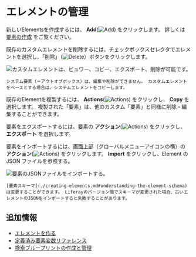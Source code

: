# エレメントの管理

新しいElementsを作成するには、 **Add**(![Add](../../../../../images/icon-add.png)) をクリックします。 詳しくは [要素の作成](./creating-elements.md) をご覧ください。

既存のカスタムエレメントを削除するには、チェックボックスセレクタでエレメントを選択し、「削除」（![Delete](../../../../../images/icon-trash.png)）ボタンをクリックします。

![カスタムエレメントは、ビュワー、コピー、エクスポート、削除が可能です。](./managing-elements/images/01.png)

```{note}
システム要素（＝アウトオブボックス）は、編集や削除ができません。 カスタムエレメントをベースとする場合は、システムエレメントをコピーします。
```

既存のElementを複製するには、 **Actions**(![Actions](../../../../../images/icon-actions.png)) をクリックし、 **Copy** を選択します。 複製された「要素」は、他のカスタム「要素」と同様に削除・編集することができます。

要素をエクスポートするには、要素の **アクション**(![Actions](../../../../../images/icon-actions.png)) をクリックし、 **エクスポート** を選択します。

要素をインポートするには、画面上部（グローバルメニューアイコンの横）の **アクション**(![Actions](../../../../../images/icon-actions.png)) をクリックします。 **Import** をクリックし、Element の JSON ファイルを参照する。

![要素のJSONファイルをインポートする。](./managing-elements/images/02.png)

```{warning}
[要素スキーマ](./creating-elements.md#understanding-the-element-schema) は変更することができます。 Liferayのバージョン間でスキーマが変更された場合、古いエレメントのJSONをインポートすると失敗することがあります。
```

## 追加情報

- [エレメントを作る](./creating-elements.md)
- [定義済み要素変数リファレンス](./predefined-element-variables-reference.md)
- [検索ブループリントの作成と管理](../creating-and-managing-search-blueprints.md)
